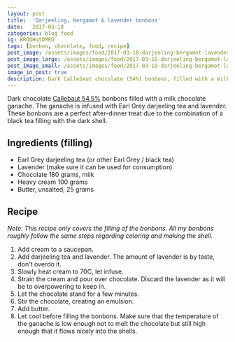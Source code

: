 ```yaml
---
layout: post
title:  'Darjeeling, bergamot & lavender bonbons'
date:   2017-03-18
categories: blog food
ig: BRQQHqtDMED
tags: [bonbon, chocolate, food, recipe]
post_image: /assets/images/food/2017-03-18-darjeeling-bergamot-lavender-bonbons.jpg
post_image_large: /assets/images/food/2017-03-18-darjeeling-bergamot-lavender-bonbons_large.jpg
post_image_small: /assets/images/food/2017-03-18-darjeeling-bergamot-lavender-bonbons_thumbnail.jpg
image_in_post: true
description: Dark Callebaut chocolate (54%) bonbons, filled with a milk chocolate ganache infused with Earl Grey darjeeling tea and lavender
---
```


Dark  chocolate [Callebaut 54.5%](https://amzn.to/2BmzCtn) bonbons filled with a milk chocolate ganache. The ganache is infused with Earl Grey darjeeling tea and lavender. These bonbons are a perfect after-dinner treat due to the combination of a black tea filling with the dark shell.

## Ingredients (filling)

- Earl Grey darjeeling tea (or other Earl Grey / black tea)
- Lavender (make sure it can be used for consumption)
- Chocolate 180 grams, milk
- Heavy cream 100 grams
- Butter, unsalted, 25 grams

## Recipe

*Note: This recipe only covers the filling of the bonbons. All my bonbons roughly follow the same steps regarding coloring and making the shell.*

1. Add cream to a saucepan.
2. Add darjeeling tea and lavender. The amount of lavender is by taste, don't overdo it.
3. Slowly heat cream to 70C, let infuse.
4. Strain the cream and pour over chocolate. Discard the lavender as it will be to overpowering to keep in.
5. Let the chocolate stand for a few minutes.
5. Stir the chocolate, creating an emulsion.
6. Add butter.
7. Let cool before filling the bonbons. Make sure that the temperature of the ganache is low enough not to melt the chocolate but still high enough that it flows nicely into the shells.
